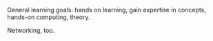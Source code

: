General learning goals: hands on learning, gain expertise in concepts,
hands-on computing, theory.

Networking, too.
